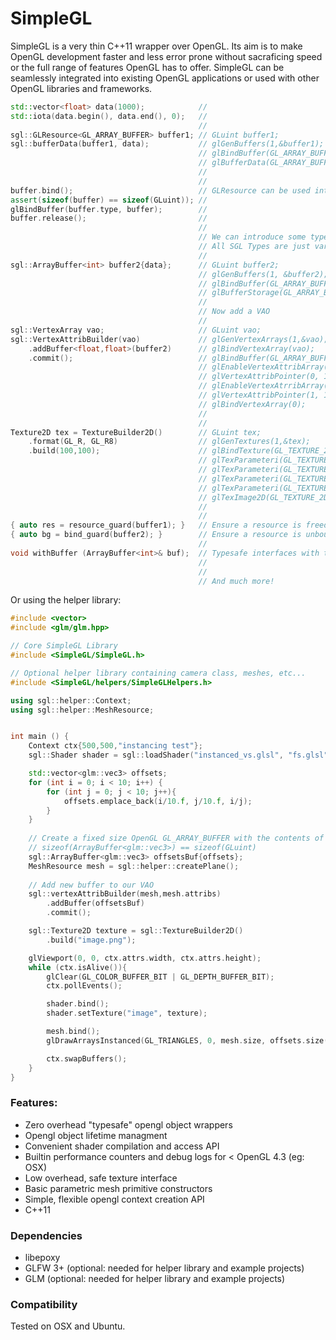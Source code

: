 # SimpleGL

SimpleGL is a very thin C++11 wrapper over OpenGL. Its aim is to make OpenGL development
faster and less error prone without sacraficing speed or the full range of features
OpenGL has to offer. SimpleGL can be seamlessly integrated into existing OpenGL applications
or used with other OpenGL libraries and frameworks.

```c++
std::vector<float> data(1000);            //
std::iota(data.begin(), data.end(), 0);   //
                                          //
sgl::GLResource<GL_ARRAY_BUFFER> buffer1; // GLuint buffer1;
sgl::bufferData(buffer1, data);           // glGenBuffers(1,&buffer1);
                                          // glBindBuffer(GL_ARRAY_BUFFER, buffer1);
                                          // glBufferData(GL_ARRAY_BUFFER, sizeof(float)*data.size(), data.data(), GL_DYNAMIC_DRAW);
                                          //
                                          //
buffer.bind();                            // GLResource can be used interchangably with GLuint
assert(sizeof(buffer) == sizeof(GLuint)); // 
glBindBuffer(buffer.type, buffer);        //
buffer.release();                         //
                                          //
                                          // We can introduce some type aliases to make things cleaner. 
                                          // All SGL Types are just variations on GLResource.
                                          //
sgl::ArrayBuffer<int> buffer2{data};      // GLuint buffer2;
                                          // glGenBuffers(1, &buffer2);
                                          // glBindBuffer(GL_ARRAY_BUFFER, buffer2);
                                          // glBufferStorage(GL_ARRAY_BUFFER, sizeof(float)*data.size(), data.data(), GL_MAP_READ_BIT);
                                          //
                                          // Now add a VAO
                                          //
sgl::VertexArray vao;                     // GLuint vao;
sgl::VertexAttribBuilder(vao)             // glGenVertexArrays(1,&vao);
    .addBuffer<float,float>(buffer2)      // glBindVertexArray(vao);
    .commit();                            // glBindBuffer(GL_ARRAY_BUFFER, buffer2);
                                          // glEnableVertexAttribArray(0);
                                          // glVertexAttribPointer(0, 1, GL_FLOAT, GL_FALSE, 2 * sizeof(float), 0);
                                          // glEnableVertexAtrribArray(1);
                                          // glVertexAttribPointer(1, 1, GL_FLOAT, GL_FALSE, 2 * sizeof(float), (GLvoid*)sizeof(float));
                                          // glBindVertexArray(0);
                                          //
                                          // 
Texture2D tex = TextureBuilder2D()        // GLuint tex;
    .format(GL_R, GL_R8)                  // glGenTextures(1,&tex);
    .build(100,100);                      // glBindTexture(GL_TEXTURE_2D, tex);
                                          // glTexParameteri(GL_TEXTURE_2D, GL_TEXTURE_WRAP_S, GL_CLAMP_TO_EDGE);
                                          // glTexParameteri(GL_TEXTURE_2D, GL_TEXTURE_WRAP_T, GL_CLAMP_TO_EDGE);
                                          // glTexParameteri(GL_TEXTURE_2D, GL_TEXTURE_MIN_FILTER, GL_NEAREST);
                                          // glTexParameteri(GL_TEXTURE_2D, GL_TEXTURE_MAG_FILTER, GL_LINEAR);
                                          // glTexImage2D(GL_TEXTURE_2D, 0, GL_R8, 100, 100, 0, GL_R, GL_UNSIGNED_BYTE, NULL);
                                          //
                                          //
{ auto res = resource_guard(buffer1); }   // Ensure a resource is freed at the end of a block
{ auto bg = bind_guard(buffer2); }        // Ensure a resource is unbound at the end of a block
                                          //
void withBuffer (ArrayBuffer<int>& buf);  // Typesafe interfaces with the same overhead as before.
                                          //
                                          //
                                          // And much more!                          
```
Or using the helper library:                                       

```c++
#include <vector>
#include <glm/glm.hpp>

// Core SimpleGL Library
#include <SimpleGL/SimpleGL.h>

// Optional helper library containing camera class, meshes, etc...
#include <SimpleGL/helpers/SimpleGLHelpers.h>

using sgl::helper::Context;
using sgl::helper::MeshResource;


int main () {
    Context ctx{500,500,"instancing test"};
    sgl::Shader shader = sgl::loadShader("instanced_vs.glsl", "fs.glsl");

    std::vector<glm::vec3> offsets;
    for (int i = 0; i < 10; i++) {
        for (int j = 0; j < 10; j++){
            offsets.emplace_back(i/10.f, j/10.f, i/j);
        }
    }
    
    // Create a fixed size OpenGL GL_ARRAY_BUFFER with the contents of offsets.
    // sizeof(ArrayBuffer<glm::vec3>) == sizeof(GLuint)
    sgl::ArrayBuffer<glm::vec3> offsetsBuf{offsets};
    MeshResource mesh = sgl::helper::createPlane();
    
    // Add new buffer to our VAO
    sgl::vertexAttribBuilder(mesh,mesh.attribs)
        .addBuffer(offsetsBuf)
        .commit();

    sgl::Texture2D texture = sgl::TextureBuilder2D()
        .build("image.png");

    glViewport(0, 0, ctx.attrs.width, ctx.attrs.height);
    while (ctx.isAlive()){
        glClear(GL_COLOR_BUFFER_BIT | GL_DEPTH_BUFFER_BIT);
        ctx.pollEvents();

        shader.bind();
        shader.setTexture("image", texture);

        mesh.bind();
        glDrawArraysInstanced(GL_TRIANGLES, 0, mesh.size, offsets.size());

        ctx.swapBuffers();
    }
}
```

### Features:

* Zero overhead "typesafe" opengl object wrappers
* Opengl object lifetime managment
* Convenient shader compilation and access API
* Builtin performance counters and debug logs for < OpenGL 4.3 (eg: OSX)
* Low overhead, safe texture interface
* Basic parametric mesh primitive constructors
* Simple, flexible opengl context creation API
* C++11

### Dependencies

* libepoxy
* GLFW 3+ (optional: needed for helper library and example projects)
* GLM (optional: needed for helper library and example projects)

### Compatibility

Tested on OSX and Ubuntu.
